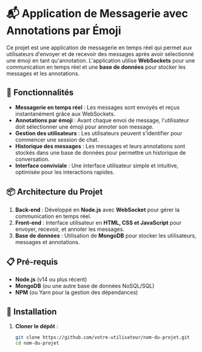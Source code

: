 # 📬 Application de Messagerie avec Annotations par Émoji

Ce projet est une application de messagerie en temps réel qui permet aux utilisateurs d'envoyer et de recevoir des messages après avoir sélectionné une émoji en tant qu'annotation. L'application utilise **WebSockets** pour une communication en temps réel et une **base de données** pour stocker les messages et les annotations.

## 🚀 Fonctionnalités

- **Messagerie en temps réel** : Les messages sont envoyés et reçus instantanément grâce aux WebSockets.
- **Annotations par émoji** : Avant chaque envoi de message, l'utilisateur doit sélectionner une émoji pour annoter son message.
- **Gestion des utilisateurs** : Les utilisateurs peuvent s'identifier pour commencer une session de chat.
- **Historique des messages** : Les messages et leurs annotations sont stockés dans une base de données pour permettre un historique de conversation.
- **Interface conviviale** : Une interface utilisateur simple et intuitive, optimisée pour les interactions rapides.

## 📦 Architecture du Projet

1. **Back-end** : Développé en **Node.js** avec **WebSocket** pour gérer la communication en temps réel.
2. **Front-end** : Interface utilisateur en **HTML, CSS et JavaScript** pour envoyer, recevoir, et annoter les messages.
3. **Base de données** : Utilisation de **MongoDB** pour stocker les utilisateurs, messages et annotations.

## 📋 Pré-requis

- **Node.js** (v14 ou plus récent)
- **MongoDB** (ou une autre base de données NoSQL/SQL)
- **NPM** (ou Yarn pour la gestion des dépendances)

## 🔧 Installation

1. **Cloner le dépôt** :
   ```bash
   git clone https://github.com/votre-utilisateur/nom-du-projet.git
   cd nom-du-projet

